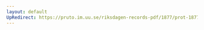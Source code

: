```yaml
---
layout: default
UpRedirect: https://pruto.im.uu.se/riksdagen-records-pdf/1877/prot-1877--ak--060/prot-1877--ak--060_035.pdf
---
```

